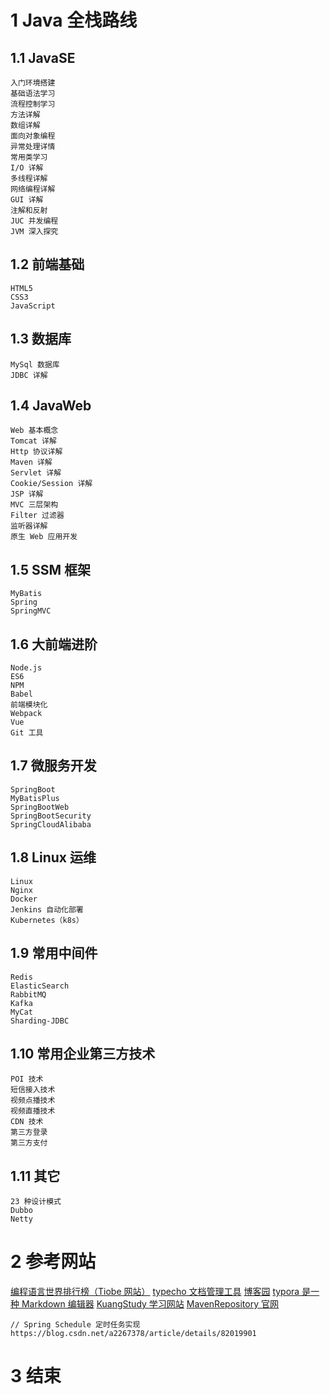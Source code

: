 # 1 Java 全栈路线

## 1.1 JavaSE
```text
入门环境搭建
基础语法学习
流程控制学习
方法详解
数组详解
面向对象编程
异常处理详情
常用类学习
I/O 详解
多线程详解
网络编程详解
GUI 详解
注解和反射
JUC 并发编程
JVM 深入探究
```


## 1.2 前端基础
```text
HTML5
CSS3
JavaScript
```


## 1.3 数据库
```text
MySql 数据库
JDBC 详解
```


## 1.4 JavaWeb
```text
Web 基本概念
Tomcat 详解
Http 协议详解
Maven 详解
Servlet 详解
Cookie/Session 详解
JSP 详解
MVC 三层架构
Filter 过滤器
监听器详解
原生 Web 应用开发
```


## 1.5 SSM 框架
```text
MyBatis
Spring
SpringMVC
```


## 1.6 大前端进阶
```text
Node.js
ES6
NPM
Babel
前端模块化
Webpack
Vue
Git 工具
```


## 1.7 微服务开发
```text
SpringBoot
MyBatisPlus
SpringBootWeb
SpringBootSecurity
SpringCloudAlibaba
```


## 1.8 Linux 运维
```text
Linux
Nginx
Docker
Jenkins 自动化部署
Kubernetes（k8s）
```


## 1.9 常用中间件
```text
Redis
ElasticSearch
RabbitMQ
Kafka
MyCat
Sharding-JDBC
```


## 1.10 常用企业第三方技术
```text
POI 技术
短信接入技术
视频点播技术
视频直播技术
CDN 技术
第三方登录
第三方支付
```


## 1.11 其它
```text
23 种设计模式
Dubbo
Netty
```


# 2 参考网站
[编程语言世界排行榜（Tiobe 网站）](https://www.tiobe.com/tiobe-index)
[typecho 文档管理工具](http://typecho.org)
[博客园](https://www.cnblogs.com)
[typora 是一种 Markdown 编辑器](https://www.typora.io)
[KuangStudy 学习网站](https://www.kuangstudy.com/course)
[MavenRepository 官网](https://mvnrepository.com)

```text
// Spring Schedule 定时任务实现
https://blog.csdn.net/a2267378/article/details/82019901
```


# 3 结束
